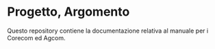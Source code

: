 Progetto, Argomento
===================

Questo repository contiene la documentazione relativa al manuale per i Corecom ed Agcom. 
